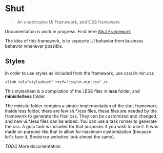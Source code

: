 # Shut
> An unobtrusive UI Framework, and CSS framework

Documentation is work in progress. Find here <a href="http://vinepaper.com/">Shut Framework</a>

The idea of this framework, is to sepearte UI behavior from business behavior whenever possible. 


## Styles

In order to use styles as included from the framework, use css/sh.min.css

```
<link rel="stylesheet" href="css/sh.min.css" />
```

This stylesheet is a compilation of the LESS files in **less** folder, and **minisite/less** folder. 

The minisite folder contains a simple implementation of the shut framework. Inside less folder, there are few sh.\*.less files, these files are needed by the framework to generate the final css. They can be customized and changed, and new ui.\*.less files can be added. You can use a task runner to generate the css. A gulp task is included for that purposes if you wish to use it. It was made on purpose like that to allow for maximum customization (because let's face it, Bootstrap websites look almost the same).

*TODO* More documentation